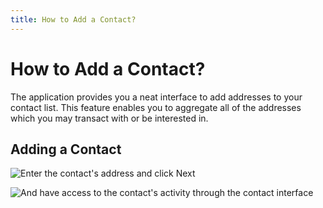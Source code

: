 ```yaml
---
title: How to Add a Contact?
---
```


# How to Add a Contact?

The application provides you a neat interface to add addresses to your contact list. This feature enables you to aggregate all of the addresses which you may transact with or be interested in.

## Adding a Contact

![Enter the contact's address and click Next](/desktop-wallet/assets/contactdetails.png)

![And have access to the contact's activity through the contact interface](/desktop-wallet/assets/contactinterface.png)
